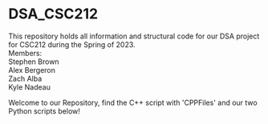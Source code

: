 # DSA_CSC212
This repository holds all information and structural code for our DSA project for CSC212 during the Spring of 2023. <br>
Members:<br>
Stephen Brown<br>
Alex Bergeron<br>
Zach Alba<br>
Kyle Nadeau

Welcome to our Repository, find the C++ script with 'CPPFiles' and our two Python scripts below!
